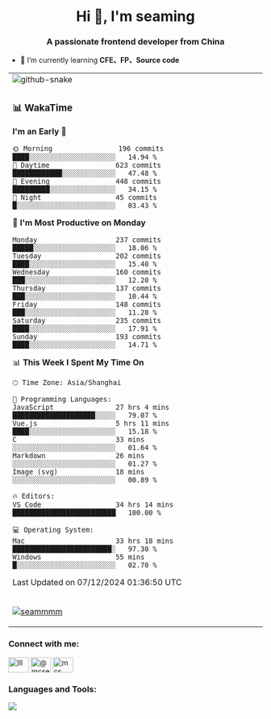 <h1 align="center">Hi 👋, I'm seaming</h1>
<h3 align="center">A passionate frontend developer from China</h3>

- 🌱 I’m currently learning **CFE、FP、Source code**

<div align="center">

<table>

<tr><td>
  <img alt="github-snake" src="profile-snake-contrib/github-user-contribution.svg"/>
</td></tr>

<tr><td>

### 📊 WakaTime

<!--START_SECTION:waka-->
**I'm an Early 🐤** 

```text
🌞 Morning                196 commits         ████░░░░░░░░░░░░░░░░░░░░░   14.94 % 
🌆 Daytime                623 commits         ████████████░░░░░░░░░░░░░   47.48 % 
🌃 Evening                448 commits         █████████░░░░░░░░░░░░░░░░   34.15 % 
🌙 Night                  45 commits          █░░░░░░░░░░░░░░░░░░░░░░░░   03.43 % 
```
📅 **I'm Most Productive on Monday** 

```text
Monday                   237 commits         █████░░░░░░░░░░░░░░░░░░░░   18.06 % 
Tuesday                  202 commits         ████░░░░░░░░░░░░░░░░░░░░░   15.40 % 
Wednesday                160 commits         ███░░░░░░░░░░░░░░░░░░░░░░   12.20 % 
Thursday                 137 commits         ███░░░░░░░░░░░░░░░░░░░░░░   10.44 % 
Friday                   148 commits         ███░░░░░░░░░░░░░░░░░░░░░░   11.28 % 
Saturday                 235 commits         ████░░░░░░░░░░░░░░░░░░░░░   17.91 % 
Sunday                   193 commits         ████░░░░░░░░░░░░░░░░░░░░░   14.71 % 
```


📊 **This Week I Spent My Time On** 

```text
🕑︎ Time Zone: Asia/Shanghai

💬 Programming Languages: 
JavaScript               27 hrs 4 mins       ████████████████████░░░░░   79.07 % 
Vue.js                   5 hrs 11 mins       ████░░░░░░░░░░░░░░░░░░░░░   15.18 % 
C                        33 mins             ░░░░░░░░░░░░░░░░░░░░░░░░░   01.64 % 
Markdown                 26 mins             ░░░░░░░░░░░░░░░░░░░░░░░░░   01.27 % 
Image (svg)              18 mins             ░░░░░░░░░░░░░░░░░░░░░░░░░   00.89 % 

🔥 Editors: 
VS Code                  34 hrs 14 mins      █████████████████████████   100.00 % 

💻 Operating System: 
Mac                      33 hrs 18 mins      ████████████████████████░   97.30 % 
Windows                  55 mins             █░░░░░░░░░░░░░░░░░░░░░░░░   02.70 % 
```


 Last Updated on 07/12/2024 01:36:50 UTC
<!--END_SECTION:waka-->

</td></tr>

<tr><td>
  <p align="left"> <a href="https://github.com/ryo-ma/github-profile-trophy"><img src="https://github-profile-trophy.vercel.app/?username=seammmm" alt="seammmm" /></a> </p>
</td></tr>
</table>

<h3 align="left">Connect with me:</h3>
<p align="left">
<a href="https://dev.to/lll" target="blank"><img align="center" src="https://raw.githubusercontent.com/rahuldkjain/github-profile-readme-generator/master/src/images/icons/Social/devto.svg" alt="lll" height="30" width="40" /></a>
<a href="https://medium.com/@mcseaming" target="blank"><img align="center" src="https://raw.githubusercontent.com/rahuldkjain/github-profile-readme-generator/master/src/images/icons/Social/medium.svg" alt="@mcseaming" height="30" width="40" /></a>
<a href="https://www.leetcode.com/mcs" target="blank"><img align="center" src="https://raw.githubusercontent.com/rahuldkjain/github-profile-readme-generator/master/src/images/icons/Social/leet-code.svg" alt="mcs" height="30" width="40" /></a>
</p>

<h3 align="left">Languages and Tools:</h3>
<img align="left" src="https://skillicons.dev/icons?i=sass,ts,jest,express,nuxt,firebase,gatsby,js,vue,react,redux,docker,discord,mongodb,stackoverflow,idea,git,vscode,github,gitlab,figma,vite,svg,next,gulp,webpack,bootstrap,jquery,swift,prisma" />
